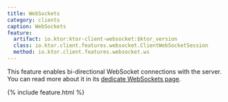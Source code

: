 ```yaml
---
title: WebSockets
category: clients
caption: WebSockets
feature:
  artifact: io.ktor:ktor-client-websocket:$ktor_version
  class: io.ktor.client.features.websocket.ClientWebSocketSession
  method: io.ktor.client.features.websocket.ws
---
```


This feature enables bi-directional WebSocket connections with the server.
You can read more about it in its [dedicate WebSockets page](/clients/websockets.html). 

{% include feature.html %}
